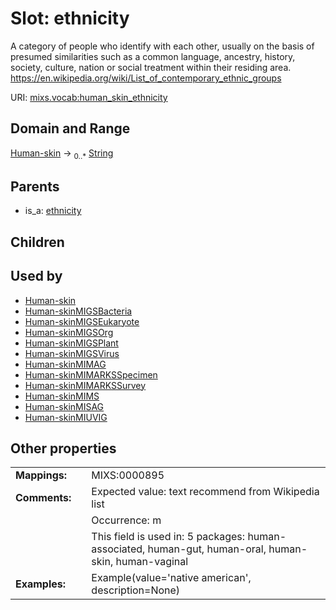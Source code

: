 
# Slot: ethnicity


A category of people who identify with each other, usually on the basis of presumed similarities such as a common language, ancestry, history, society, culture, nation or social treatment within their residing area. https://en.wikipedia.org/wiki/List_of_contemporary_ethnic_groups

URI: [mixs.vocab:human_skin_ethnicity](https://w3id.org/mixs/vocab/human_skin_ethnicity)


## Domain and Range

[Human-skin](Human-skin.md) &#8594;  <sub>0..\*</sub> [String](types/String.md)

## Parents

 *  is_a: [ethnicity](ethnicity.md)

## Children


## Used by

 * [Human-skin](Human-skin.md)
 * [Human-skinMIGSBacteria](Human-skinMIGSBacteria.md)
 * [Human-skinMIGSEukaryote](Human-skinMIGSEukaryote.md)
 * [Human-skinMIGSOrg](Human-skinMIGSOrg.md)
 * [Human-skinMIGSPlant](Human-skinMIGSPlant.md)
 * [Human-skinMIGSVirus](Human-skinMIGSVirus.md)
 * [Human-skinMIMAG](Human-skinMIMAG.md)
 * [Human-skinMIMARKSSpecimen](Human-skinMIMARKSSpecimen.md)
 * [Human-skinMIMARKSSurvey](Human-skinMIMARKSSurvey.md)
 * [Human-skinMIMS](Human-skinMIMS.md)
 * [Human-skinMISAG](Human-skinMISAG.md)
 * [Human-skinMIUVIG](Human-skinMIUVIG.md)

## Other properties

|  |  |  |
| --- | --- | --- |
| **Mappings:** | | MIXS:0000895 |
| **Comments:** | | Expected value: text recommend from Wikipedia list |
|  | | Occurrence: m |
|  | | This field is used in: 5 packages: human-associated, human-gut, human-oral, human-skin, human-vaginal |
| **Examples:** | | Example(value='native american', description=None) |

